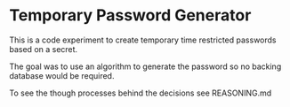 # Temporary Password Generator

This is a code experiment to create temporary time restricted passwords based on a secret.

The goal was to use an algorithm to generate the password so no backing database would be required.

To see the though processes behind the decisions see REASONING.md
